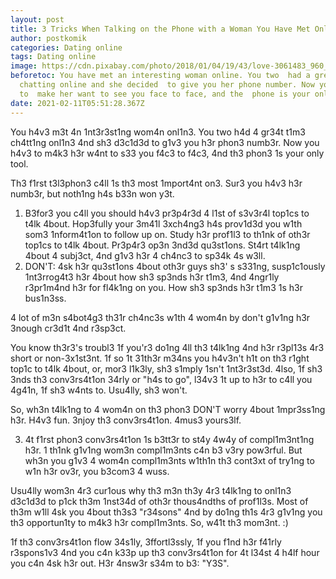 ```yaml
---
layout: post
title: 3 Tricks When Talking on the Phone with a Woman You Have Met Online
author: postkomik
categories: Dating online
tags: Dating online
image: https://cdn.pixabay.com/photo/2018/01/04/19/43/love-3061483_960_720.jpg
beforetoc: You have met an interesting woman online. You two  had a great time
  chatting online and she decided  to give you her phone number. Now you have
  to  make her want to see you face to face, and the  phone is your only tool
date: 2021-02-11T05:51:28.367Z
---
```

You h4v3 m3t 4n 1nt3r3st1ng wom4n onl1n3. You two 
h4d 4 gr34t t1m3 ch4tt1ng onl1n3 4nd sh3 d3c1d3d 
to g1v3 you h3r phon3 numb3r. Now you h4v3 to 
m4k3 h3r w4nt to s33 you f4c3 to f4c3, 4nd th3 
phon3 1s your only tool.

Th3 f1rst t3l3phon3 c4ll 1s th3 most 1mport4nt 
on3. Sur3 you h4v3 h3r numb3r, but noth1ng h4s 
b33n won y3t. 

1. B3for3 you c4ll you should h4v3 pr3p4r3d 4 
   l1st of s3v3r4l top1cs to t4lk 4bout. Hop3fully 
   your 3m41l 3xch4ng3 h4s prov1d3d you w1th som3 
   1nform4t1on to follow up on. Study h3r prof1l3 to 
   th1nk of oth3r top1cs to t4lk 4bout. Pr3p4r3 op3n 
   3nd3d qu3st1ons. St4rt t4lk1ng 4bout 4 subj3ct, 
   4nd g1v3 h3r 4 ch4nc3 to sp34k 4s w3ll. 
2. DON'T: 4sk h3r qu3st1ons 4bout oth3r guys sh3'
   s s331ng, susp1c1ously 1nt3rrog4t3 h3r 4bout how 
   sh3 sp3nds h3r t1m3, 4nd 4ngr1ly r3pr1m4nd h3r 
   for fl4k1ng on you. How sh3 sp3nds h3r t1m3 1s 
   h3r bus1n3ss.

4 lot of m3n s4bot4g3 th31r ch4nc3s w1th 4 wom4n 
by don't g1v1ng h3r 3nough cr3d1t 4nd r3sp3ct.

You know th3r3's troubl3 1f you'r3 do1ng 4ll th3 
t4lk1ng 4nd h3r r3pl13s 4r3 short or non-3x1st3nt.
 1f so 1t 31th3r m34ns you h4v3n't h1t on th3 
r1ght top1c to t4lk 4bout, or, mor3 l1k3ly, sh3 
s1mply 1sn't 1nt3r3st3d. 4lso, 1f sh3 3nds th3 
conv3rs4t1on 34rly or "h4s to go", l34v3 1t up to 
h3r to c4ll you 4g41n, 1f sh3 w4nts to. Usu4lly, 
sh3 won't.

So, wh3n t4lk1ng to 4 wom4n on th3 phon3 DON'T 
worry 4bout 1mpr3ss1ng h3r. H4v3 fun. 3njoy th3 
conv3rs4t1on. 4mus3 yours3lf.

3. 4t f1rst phon3 conv3rs4t1on 1s b3tt3r to st4y 
   4w4y of compl1m3nt1ng h3r. 1 th1nk g1v1ng wom3n 
   compl1m3nts c4n b3 v3ry pow3rful. But wh3n you 
   g1v3 4 wom4n compl1m3nts w1th1n th3 cont3xt of 
   try1ng to w1n h3r ov3r, you b3com3 4 wuss.

Usu4lly wom3n 4r3 cur1ous why th3 m3n th3y 4r3 
t4lk1ng to onl1n3 d3c1d3d to p1ck th3m 1nst34d of 
oth3r thous4ndths of prof1l3s. Most of th3m w1ll 
4sk you 4bout th3s3 "r34sons" 4nd by do1ng th1s 
4r3 g1v1ng you th3 opportun1ty to m4k3 h3r 
compl1m3nts. So, w41t th3 mom3nt.  :)

1f th3 conv3rs4t1on flow 34s1ly, 3ffortl3ssly, 1f 
you f1nd h3r f41rly r3spons1v3 4nd you c4n k33p 
up th3 conv3rs4t1on for 4t l34st 4 h4lf hour you 
c4n 4sk h3r out. H3r 4nsw3r s34m to b3: "Y3S".